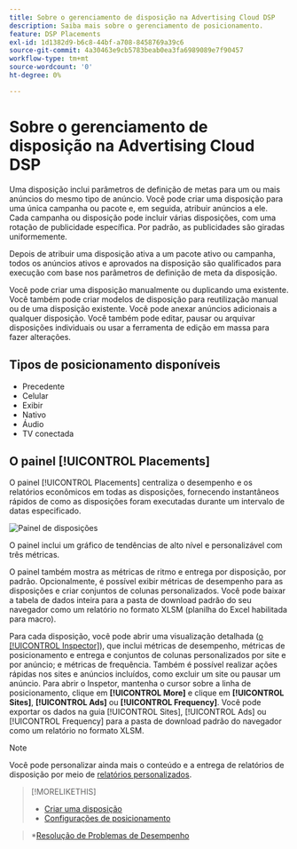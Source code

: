 ```yaml
---
title: Sobre o gerenciamento de disposição na Advertising Cloud DSP
description: Saiba mais sobre o gerenciamento de posicionamento.
feature: DSP Placements
exl-id: 1d1382d9-b6c8-44bf-a708-8458769a39c6
source-git-commit: 4a30463e9cb5783beab0ea3fa6989089e7f90457
workflow-type: tm+mt
source-wordcount: '0'
ht-degree: 0%

---
```


# Sobre o gerenciamento de disposição na Advertising Cloud DSP

Uma disposição inclui parâmetros de definição de metas para um ou mais anúncios do mesmo tipo de anúncio. Você pode criar uma disposição para uma única campanha ou pacote e, em seguida, atribuir anúncios a ele. Cada campanha ou disposição pode incluir várias disposições, com uma rotação de publicidade específica. Por padrão, as publicidades são giradas uniformemente.

Depois de atribuir uma disposição ativa a um pacote ativo ou campanha, todos os anúncios ativos e aprovados na disposição são qualificados para execução com base nos parâmetros de definição de meta da disposição.

Você pode criar uma disposição manualmente ou duplicando uma existente. Você também pode criar modelos de disposição para reutilização manual ou de uma disposição existente. Você pode anexar anúncios adicionais a qualquer disposição. Você também pode editar, pausar ou arquivar disposições individuais ou usar a ferramenta de edição em massa para fazer alterações.

## Tipos de posicionamento disponíveis

* Precedente
* Celular
* Exibir
* Nativo
* Áudio
* TV conectada

## O painel [!UICONTROL Placements]

O painel [!UICONTROL Placements] centraliza o desempenho e os relatórios econômicos em todas as disposições, fornecendo instantâneos rápidos de como as disposições foram executadas durante um intervalo de datas especificado.

![Painel de disposições](/help/dsp/assets/placement-dashboard.png)

O painel inclui um gráfico de tendências de alto nível e personalizável com três métricas.

O painel também mostra as métricas de ritmo e entrega por disposição, por padrão. Opcionalmente, é possível exibir métricas de desempenho para as disposições e criar conjuntos de colunas personalizados. Você pode baixar a tabela de dados inteira para a pasta de download padrão do seu navegador como um relatório no formato XLSM (planilha do Excel habilitada para macro).

Para cada disposição, você pode abrir uma visualização detalhada ([o [!UICONTROL Inspector]](/help/dsp/campaign-management/reports/campaign-reports-about.md)), que inclui métricas de desempenho, métricas de posicionamento e entrega e conjuntos de colunas personalizados por site e por anúncio; e métricas de frequência. Também é possível realizar ações rápidas nos sites e anúncios incluídos, como excluir um site ou pausar um anúncio. Para abrir o Inspetor, mantenha o cursor sobre a linha de posicionamento, clique em **[!UICONTROL More]** e clique em **[!UICONTROL Sites]**, **[!UICONTROL Ads]** ou **[!UICONTROL Frequency]**. Você pode exportar os dados na guia [!UICONTROL Sites], [!UICONTROL Ads] ou [!UICONTROL Frequency] para a pasta de download padrão do navegador como um relatório no formato XLSM.

>[!NOTE]
>
>Você pode personalizar ainda mais o conteúdo e a entrega de relatórios de disposição por meio de [relatórios personalizados](/help/dsp/reports/report-about.md).

>[!MORELIKETHIS]
>
>* [Criar uma disposição](/help/dsp/campaign-management/placements/placement-create.md)
>* [Configurações de posicionamento](/help/dsp/campaign-management/placements/placement-settings.md)

   >*[Resolução de Problemas de Desempenho](/help/dsp/optimization/troubleshooting-performance.md)

